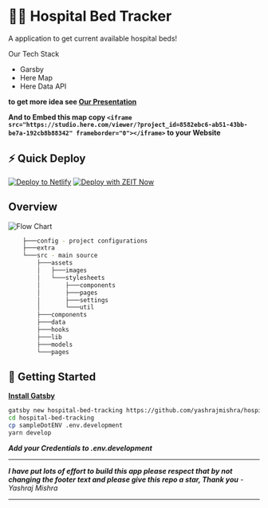 # 🏥🛌 Hospital Bed Tracker

A application to get current available hospital beds!

Our Tech Stack

- Garsby
- Here Map
- Here Data API

**to get more idea see [Our Presentation](https://hospital-bed-presentation.vercel.app/)**

**And to Embed this map copy
`<iframe src="https://studio.here.com/viewer/?project_id=8582ebc6-ab51-43bb-be7a-192cb8b88342" frameborder="0"></iframe>` to your Website**

## ⚡ Quick Deploy

[![Deploy to Netlify](https://www.netlify.com/img/deploy/button.svg)](https://app.netlify.com/start/deploy?repository=https://github.com/yashrajmishra/hospital-bed-tracking) [![Deploy with ZEIT Now](https://zeit.co/button)](https://zeit.co/import/project?template=https://github.com/yashrajmishra/hospital-bed-tracking)

## Overview

![Flow Chart](https://raw.githubusercontent.com/yashrajmishra/hospital-bed-tracking/master/flow.drawio.svg)

<!-- ## TODO

- [x] get data from HERE Map
- [x] show data in 🌎 map
- [x] make a 📑 tabular view
- [x] make a 🤗 nice-ui ~
- [x] use here map
- [ ] Make table Dark too as your life
- [ ] explain others -->

```bash
    ├───config - project configurations
    ├───extra
    └───src - main source
        ├───assets
        │   ├───images
        │   └───stylesheets
        │       ├───components
        │       ├───pages
        │       ├───settings
        │       └───util
        ├───components
        ├───data
        ├───hooks
        ├───lib
        ├───models
        └───pages
```

## 🚀 Getting Started

**[Install Gatsby](https://www.gatsbyjs.org/tutorial/part-zero/)**

```bash
gatsby new hospital-bed-tracking https://github.com/yashrajmishra/hospital-bed-tracking
cd hospital-bed-tracking
cp sampleDotENV .env.development
yarn develop
```

**_Add your Credentials to .env.development_**

---

**_I have put lots of effort to build this app please respect that by not changing the footer text and please give this repo a star, Thank you_**
_-Yashraj Mishra_

---

